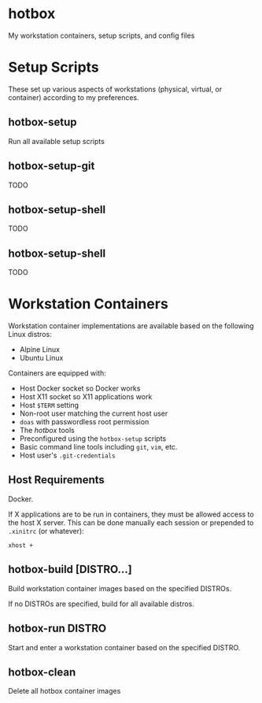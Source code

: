 hotbox
======

My workstation containers, setup scripts, and config files



Setup Scripts
=============

These set up various aspects of workstations (physical, virtual, or container)
according to my preferences.


hotbox-setup
------------

Run all available setup scripts


hotbox-setup-git
----------------

TODO


hotbox-setup-shell
------------------

TODO


hotbox-setup-shell
------------------

TODO



Workstation Containers
======================

Workstation container implementations are available based on the following
Linux distros:

- Alpine Linux
- Ubuntu Linux

Containers are equipped with:

- Host Docker socket so Docker works
- Host X11 socket so X11 applications work
- Host `$TERM` setting
- Non-root user matching the current host user
- `doas` with passwordless root permission
- The *hotbox* tools
- Preconfigured using the `hotbox-setup` scripts
- Basic command line tools including `git`, `vim`, etc.
- Host user's `.git-credentials`


Host Requirements
-----------------

Docker.

If X applications are to be run in containers, they must be allowed access to
the host X server.  This can be done manually each session or prepended to
`.xinitrc` (or whatever):

    xhost +


hotbox-build [DISTRO...]
------------------------

Build workstation container images based on the specified DISTROs.

If no DISTROs are specified, build for all available distros.


hotbox-run DISTRO
-----------------

Start and enter a workstation container based on the specified DISTRO.


hotbox-clean
------------

Delete all hotbox container images

